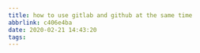 ```yaml
---
title: how to use gitlab and github at the same time
abbrlink: c406e4ba
date: 2020-02-21 14:43:20
tags:
---
```

